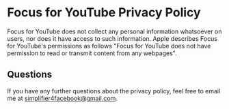 # Focus for YouTube Privacy Policy

Focus for YouTube does not collect any personal information whatsoever on users, nor does it have access to such information. Apple describes Focus for YouTube's permissions as follows "Focus for YouTube does not have permission to read or transmit content from any webpages".

## Questions

If you have any further questions about the privacy policy, feel free to email me at simplifier4facebook@gmail.com.
